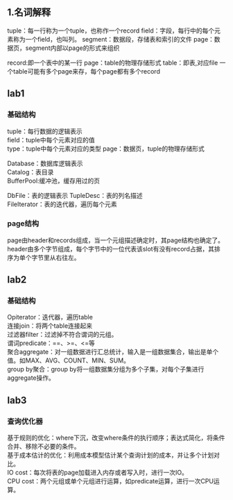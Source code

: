 ## 1.名词解释
tuple：每一行称为一个tuple，也称作一个record
field：字段，每行中的每个元素称为一个field，也叫列。
segment：数据段，存储表和索引的文件
page：数据页，segment内部以page的形式来组织

record:即一个表中的某一行
page：table的物理存储形式
table：即表,对应file
一个table可能有多个page来存，每个page都有多个record

## lab1
### 基础结构
tuple：每行数据的逻辑表示  
field：tuple中每个元素对应的值  
type：tuple中每个元素对应的类型 
page：数据页，tuple的物理存储形式
  
Database：数据库逻辑表示  
Catalog：表目录  
BufferPool:缓冲池，缓存用过的页
  
DbFile：表的逻辑表示
TupleDesc：表的列名描述  
FileIterator：表的迭代器，遍历每个元素

### page结构
page由header和records组成，当一个元组描述确定时，其page结构也确定了。  
header由多个字节组成，每个字节中的一位代表该slot有没有record占据，其排序为单个字节里从右往左。  

## lab2
### 基础结构  
Opiterator：迭代器，遍历table  
连接join：将两个table连接起来  
过滤器filter：过滤掉不符合谓词的元组。  
谓词predicate：==、>=、<=等  
聚合aggregate：对一组数据进行汇总统计，输入是一组数据集合，输出是单个值。如MAX、AVG、COUNT、MIN、SUM。  
group by聚合：group by将一组数据集分组为多个子集，对每个子集进行aggregate操作。

## lab3
### 查询优化器
基于规则的优化：where下沉，改变where条件的执行顺序；表达式简化，将条件合并、移除不必要的条件。  
基于成本估计的优化：利用成本模型估计某个查询计划的成本，并让多个计划对比。  
IO cost：每次将表的page加载进入内存或者写入时，进行一次IO。  
CPU cost：两个元组或单个元组进行运算，如predicate运算，进行一次CPU运算。  







